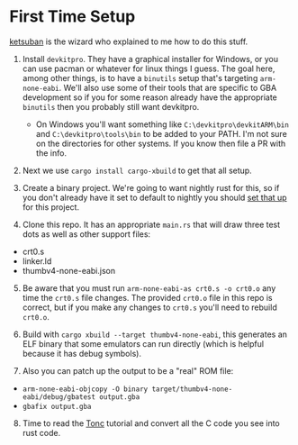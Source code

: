 
# First Time Setup

[ketsuban](https://github.com/ketsuban) is the wizard who explained to me how to
do this stuff.

1) Install `devkitpro`. They have a graphical installer for Windows, or you can
   use pacman or whatever for linux things I guess. The goal here, among other
   things, is to have a `binutils` setup that's targeting `arm-none-eabi`. We'll
   also use some of their tools that are specific to GBA development so if you
   for some reason already have the appropriate `binutils` then you probably
   still want devkitpro.
   * On Windows you'll want something like `C:\devkitpro\devkitARM\bin` and
     `C:\devkitpro\tools\bin` to be added to your PATH. I'm not sure on the
     directories for other systems. If you know then file a PR with the info.

2) Next we use `cargo install cargo-xbuild` to get that all setup.

3) Create a binary project. We're going to want nightly rust for this, so if you
   don't already have it set to default to nightly you should [set that
   up](https://github.com/rust-lang-nursery/rustup.rs#the-toolchain-file) for
   this project.

4) Clone this repo. It has an appropriate `main.rs` that will draw three test
   dots as well as other support files:
  * crt0.s
  * linker.ld
  * thumbv4-none-eabi.json

5) Be aware that you must run `arm-none-eabi-as crt0.s -o crt0.o` any time the
   `crt0.s` file changes. The provided `crt0.o` file in this repo is correct,
   but if you make any changes to `crt0.s` you'll need to rebuild `crt0.o`.

6) Build with `cargo xbuild --target thumbv4-none-eabi`, this generates an ELF
   binary that some emulators can run directly (which is helpful because it has
   debug symbols).

7) Also you can patch up the output to be a "real" ROM file:
  * `arm-none-eabi-objcopy -O binary target/thumbv4-none-eabi/debug/gbatest output.gba`
  * `gbafix output.gba`

8) Time to read the [Tonc](https://www.coranac.com/tonc/text/toc.htm) tutorial
   and convert all the C code you see into rust code.

